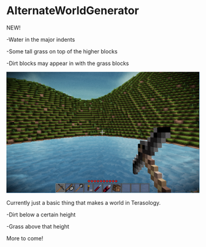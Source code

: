 # AlternateWorldGenerator

NEW!

-Water in the major indents

-Some tall grass on top of the higher blocks

-Dirt blocks may appear in with the grass blocks

![img of new additions](https://github.com/RatMoleRat/AlternateWorldGenerator/blob/master/images/AdditionImage.PNG)



Currently just a basic thing that makes a world in Terasology.


-Dirt below a certain height

-Grass above that height

More to come!
